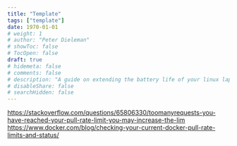 ```yaml
---
title: "Template"
tags: ["template"]
date: 1970-01-01
# weight: 1
# author: "Peter Dieleman"
# showToc: false
# TocOpen: false
draft: true
# hidemeta: false
# comments: false
# description: "A guide on extending the battery life of your linux laptop"
# disableShare: false
# searchHidden: false
---
```




<https://stackoverflow.com/questions/65806330/toomanyrequests-you-have-reached-your-pull-rate-limit-you-may-increase-the-lim>
<https://www.docker.com/blog/checking-your-current-docker-pull-rate-limits-and-status/>
